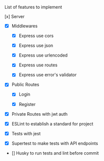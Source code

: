 List of features to implement

[x] Server

- [x] Middlewares

  - [x] Express use cors

  - [x] Express use json

  - [x] Express use urlencoded

  - [x] Express use routes

  - [x] Express use error's validator

- [x] Public Routes

  - [x] Login

  - [x] Register

- [x] Private Routes with jwt auth

- [x] ESLint to establish a standard for project

- [x] Tests with jest

- [x] Supertest to make tests with API endpoints

- [] Husky to run tests and lint before commit


